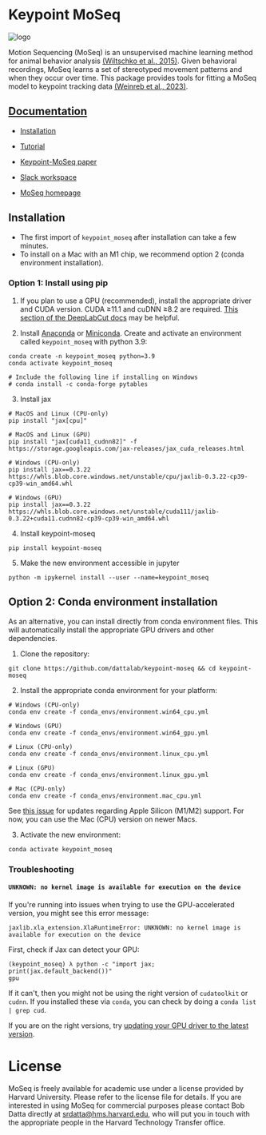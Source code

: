 # Keypoint MoSeq 

![logo](docs/source/logo.jpg)

Motion Sequencing (MoSeq) is an unsupervised machine learning method for animal behavior analysis [(Wiltschko et al., 2015)](http://datta.hms.harvard.edu/wp-content/uploads/2018/01/pub_23.pdf). Given behavioral recordings, MoSeq learns a set of stereotyped movement patterns and when they occur over time. This package provides tools for fitting a MoSeq model to keypoint tracking data [(Weinreb et al., 2023)](https://www.biorxiv.org/content/10.1101/2023.03.16.532307v1). 

## [Documentation](https://keypoint-moseq.readthedocs.io/en/latest/)

- [Installation](https://keypoint-moseq.readthedocs.io/en/latest/install.html)

- [Tutorial](https://keypoint-moseq.readthedocs.io/en/latest/tutorial.html)

- [Keypoint-MoSeq paper](https://www.biorxiv.org/content/10.1101/2023.03.16.532307v1)

- [Slack workspace](https://join.slack.com/t/moseqworkspace/shared_invite/zt-151x0shoi-z4J0_g_5rwJDlO1IfCU34A)

- [MoSeq homepage](https://dattalab.github.io/moseq2-website/index.html)

## Installation

- The first import of `keypoint_moseq` after installation can take a few minutes. 
- To install on a Mac with an M1 chip, we recommend option 2 (conda environment installation).

### Option 1: Install using pip

1. If you plan to use a GPU (recommended), install the appropriate driver and CUDA version. CUDA ≥11.1 and cuDNN ≥8.2 are required. [This section of the DeepLabCut docs](https://deeplabcut.github.io/DeepLabCut/docs/installation.html#gpu-support) may be helpful.


2. Install [Anaconda](https://docs.anaconda.com/anaconda/install/index.html) or [Miniconda](https://docs.conda.io/en/latest/miniconda.html). Create and activate an environment called `keypoint_moseq` with python 3.9:
```
conda create -n keypoint_moseq python=3.9
conda activate keypoint_moseq

# Include the following line if installing on Windows
# conda install -c conda-forge pytables
```

3. Install jax
```
# MacOS and Linux (CPU-only)
pip install "jax[cpu]"

# MacOS and Linux (GPU)
pip install "jax[cuda11_cudnn82]" -f https://storage.googleapis.com/jax-releases/jax_cuda_releases.html

# Windows (CPU-only)
pip install jax==0.3.22 https://whls.blob.core.windows.net/unstable/cpu/jaxlib-0.3.22-cp39-cp39-win_amd64.whl

# Windows (GPU)
pip install jax==0.3.22 https://whls.blob.core.windows.net/unstable/cuda111/jaxlib-0.3.22+cuda11.cudnn82-cp39-cp39-win_amd64.whl
```

4. Install keypoint-moseq
```
pip install keypoint-moseq
```

5. Make the new environment accessible in jupyter 
```
python -m ipykernel install --user --name=keypoint_moseq
```

## Option 2: Conda environment installation
As an alternative, you can install directly from conda environment files. This will automatically install the appropriate GPU drivers and other dependencies.

1. Clone the repository:
```
git clone https://github.com/dattalab/keypoint-moseq && cd keypoint-moseq
```

2. Install the appropriate conda environment for your platform:

```
# Windows (CPU-only)
conda env create -f conda_envs/environment.win64_cpu.yml

# Windows (GPU)
conda env create -f conda_envs/environment.win64_gpu.yml

# Linux (CPU-only)
conda env create -f conda_envs/environment.linux_cpu.yml

# Linux (GPU)
conda env create -f conda_envs/environment.linux_gpu.yml

# Mac (CPU-only)
conda env create -f conda_envs/environment.mac_cpu.yml
```

See [this issue](https://github.com/dattalab/keypoint-moseq/issues/5) for updates regarding Apple Silicon (M1/M2) support. For now, you can use the Mac (CPU) version on newer Macs.

3. Activate the new environment:
```
conda activate keypoint_moseq
```


### Troubleshooting
#### `UNKNOWN: no kernel image is available for execution on the device`
If you're running into issues when trying to use the GPU-accelerated version, you might see this error message:
```
jaxlib.xla_extension.XlaRuntimeError: UNKNOWN: no kernel image is available for execution on the device
```
First, check if Jax can detect your GPU:
```
(keypoint_moseq) λ python -c "import jax; print(jax.default_backend())"
gpu
```
If it can't, then you might not be using the right version of `cudatoolkit` or `cudnn`. If you installed these via `conda`, you can check by doing a `conda list | grep cud`.

If you are on the right versions, try [updating your GPU driver to the latest version](https://nvidia.com/drivers).

# License
MoSeq is freely available for academic use under a license provided by Harvard University. Please refer to the license file for details. If you are interested in using MoSeq for commercial purposes please contact Bob Datta directly at srdatta@hms.harvard.edu, who will put you in touch with the appropriate people in the Harvard Technology Transfer office.

